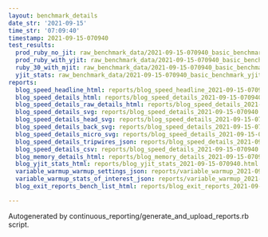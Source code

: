 ```yaml
---
layout: benchmark_details
date_str: '2021-09-15'
time_str: '07:09:40'
timestamp: 2021-09-15-070940
test_results:
  prod_ruby_no_jit: raw_benchmark_data/2021-09-15-070940_basic_benchmark_prod_ruby_no_jit.json
  prod_ruby_with_yjit: raw_benchmark_data/2021-09-15-070940_basic_benchmark_prod_ruby_with_yjit.json
  ruby_30_with_mjit: raw_benchmark_data/2021-09-15-070940_basic_benchmark_ruby_30_with_mjit.json
  yjit_stats: raw_benchmark_data/2021-09-15-070940_basic_benchmark_yjit_stats.json
reports:
  blog_speed_headline_html: reports/blog_speed_headline_2021-09-15-070940.html
  blog_speed_details_html: reports/blog_speed_details_2021-09-15-070940.html
  blog_speed_details_raw_details_html: reports/blog_speed_details_2021-09-15-070940.raw_details.html
  blog_speed_details_svg: reports/blog_speed_details_2021-09-15-070940.svg
  blog_speed_details_head_svg: reports/blog_speed_details_2021-09-15-070940.head.svg
  blog_speed_details_back_svg: reports/blog_speed_details_2021-09-15-070940.back.svg
  blog_speed_details_micro_svg: reports/blog_speed_details_2021-09-15-070940.micro.svg
  blog_speed_details_tripwires_json: reports/blog_speed_details_2021-09-15-070940.tripwires.json
  blog_speed_details_csv: reports/blog_speed_details_2021-09-15-070940.csv
  blog_memory_details_html: reports/blog_memory_details_2021-09-15-070940.html
  blog_yjit_stats_html: reports/blog_yjit_stats_2021-09-15-070940.html
  variable_warmup_warmup_settings_json: reports/variable_warmup_2021-09-15-070940.warmup_settings.json
  variable_warmup_stats_of_interest_json: reports/variable_warmup_2021-09-15-070940.stats_of_interest.json
  blog_exit_reports_bench_list_html: reports/blog_exit_reports_2021-09-15-070940.bench_list.html

---
```

Autogenerated by continuous_reporting/generate_and_upload_reports.rb script.
